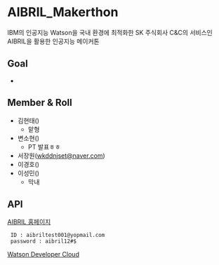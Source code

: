# AIBRIL_Makerthon
IBM의 인공지능 Watson을 국내 환경에 최적화한 SK 주식회사 C&C의 서비스인 AIBRIL을 활용한 인공지능 메이커톤

## Goal
  -
  
## Member & Roll

- 김현태()
    - 맡형
- 변소현()
    - PT 발표ㅎㅎ 
- 서장원(wkddnjset@naver.com) 
- 이경호()
- 이성민()
    - 막내

## API

[AIBRIL 홈페이지](www.aibril.com)

     ID : aibriltest001@yopmail.com
     password : aibril12#$

[Watson Developer Cloud](https://github.com/watson-developer-cloud)
